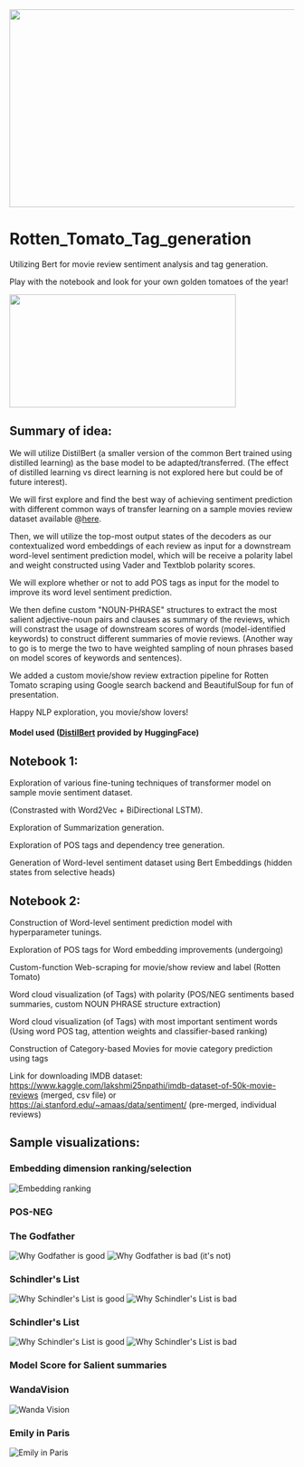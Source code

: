 <div style="text-align:center"><img src="https://github.com/YSun-syptk/Rotten_Tomato_Tag_generation/blob/main/blob/rot_tom.jpeg?" data-canonical-src="https://github.com/YSun-syptk/Rotten_Tomato_Tag_generation/blob/main/blob/rot_tom.jpeg?" width="600" height="350" /></div>

# Rotten_Tomato_Tag_generation
Utilizing Bert for movie review sentiment analysis and tag generation.  

Play with the notebook and look for your own golden tomatoes of the year!  

<img src="https://github.com/YSun-syptk/Rotten_Tomato_Tag_generation/blob/main/blob/golden_tom.jpeg" data-canonical-src="https://github.com/YSun-syptk/Rotten_Tomato_Tag_generation/blob/main/blob/golden_tom.jpeg" width="400" height="200" />

## Summary of idea:

We will utilize DistilBert (a smaller version of the common Bert trained using distilled learning) as the base model to be adapted/transferred.
(The effect of distilled learning vs direct learning is not explored here but could be of future interest).    

We will first explore and find the best way of achieving sentiment prediction with different common ways of transfer learning on a sample movies review dataset available @[here](https://github.com/clairett/pytorch-sentiment-classification/raw/master/data/SST2/train.tsv).     

Then, we will utilize the top-most output states of the decoders as our contextualized word embeddings of each review as input for a downstream word-level sentiment prediction model, which will be receive a polarity label and weight constructed using Vader and Textblob polarity scores.  

We will explore whether or not to add POS tags as input for the model to improve its word level sentiment prediction.   

We then define custom "NOUN-PHRASE" structures to extract the most salient adjective-noun pairs and clauses as summary of the reviews, which will constrast the usage of downstream scores of words (model-identified keywords) to construct different summaries of movie reviews.
(Another way to go is to merge the two to have weighted sampling of noun phrases based on model scores of keywords and sentences).  

We added a custom movie/show review extraction pipeline for Rotten Tomato scraping using Google search backend and BeautifulSoup for fun of presentation.

Happy NLP exploration, you movie/show lovers!  


#### Model used ([DistilBert](https://huggingface.co/transformers/model_doc/distilbert.html) provided by HuggingFace) 
## Notebook 1:  

Exploration of various fine-tuning techniques of transformer model on sample movie sentiment dataset. 
  
(Constrasted with Word2Vec + BiDirectional LSTM).   
  
Exploration of Summarization generation.   
  
Exploration of POS tags and dependency tree generation.  
  
Generation of Word-level sentiment dataset using Bert Embeddings (hidden states from selective heads)
 


## Notebook 2:
Construction of Word-level sentiment prediction model with hyperparameter tunings.
  
Exploration of POS tags for Word embedding improvements (undergoing)
  
Custom-function Web-scraping for movie/show review and label (Rotten Tomato)
  
Word cloud visualization (of Tags) with polarity (POS/NEG sentiments based summaries, custom NOUN PHRASE structure extraction)
  
Word cloud visualization (of Tags) with most important sentiment words (Using word POS tag, attention weights and classifier-based ranking)
  
Construction of Category-based Movies for movie category prediction using tags
  
Link for downloading IMDB dataset:
https://www.kaggle.com/lakshmi25npathi/imdb-dataset-of-50k-movie-reviews (merged, csv file)
or
https://ai.stanford.edu/~amaas/data/sentiment/ (pre-merged, individual reviews)


## Sample visualizations:
### Embedding dimension ranking/selection
![Embedding ranking](https://github.com/YSun-syptk/Rotten_Tomato_Tag_generation/blob/main/blob/Embedding%20ranking.png?raw=true) 

### POS-NEG 
### The Godfather
![Why Godfather is good](https://github.com/YSun-syptk/Rotten_Tomato_Tag_generation/blob/main/blob/gd_godfather.png?raw=true) 
![Why Godfather is bad (it's not)](https://github.com/YSun-syptk/Rotten_Tomato_Tag_generation/blob/main/blob/bad_godfather.png?raw=true) 

### Schindler's List
![Why Schindler's List is good](https://github.com/YSun-syptk/Rotten_Tomato_Tag_generation/blob/main/blob/gd_schindler.png?raw=true) 
![Why Schindler's List is bad](https://github.com/YSun-syptk/Rotten_Tomato_Tag_generation/blob/main/blob/bad_schindler.png?raw=true) 

### Schindler's List
![Why Schindler's List is good](https://github.com/YSun-syptk/Rotten_Tomato_Tag_generation/blob/main/blob/gd_schindler.png?raw=true) 
![Why Schindler's List is bad](https://github.com/YSun-syptk/Rotten_Tomato_Tag_generation/blob/main/blob/bad_schindler.png?raw=true) 

### Model Score for Salient summaries
### WandaVision
![Wanda Vision](https://github.com/YSun-syptk/Rotten_Tomato_Tag_generation/blob/main/blob/scarlet_witch_sum.png?raw=true) 

### Emily in Paris
![Emily in Paris](https://github.com/YSun-syptk/Rotten_Tomato_Tag_generation/blob/main/blob/summary_emily.png?raw=true) 


